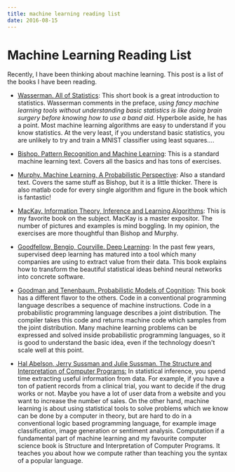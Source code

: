 ```yaml
---
title: machine learning reading list
date: 2016-08-15
---
```


# Machine Learning Reading List

Recently, I have been thinking about machine learning. This post is a list of the 
books I have been reading.  

- [Wasserman. All of Statistics](http://www.stat.cmu.edu/~larry/all-of-statistics/): 
This short book is a great introduction to statistics. Wasserman comments in the 
preface, *using fancy machine learning tools without understanding basic statistics 
is like doing brain surgery before knowing how to use a band aid.* Hyperbole aside, he 
has a point. Most machine learning algorithms are easy to understand if you know 
statistics. At the very least, if you understand basic statistics, you are unlikely to try and train 
a MNIST classifier using least squares\.\.\.\.

- [Bishop. Pattern Recognition and Machine 
Learning](http://www.springer.com/us/book/9780387310732):
This is a standard machine learning text. Covers all the basics and has tons of 
exercises.

- [Murphy. Machine Learning, A Probabilistic 
Perspective](https://www.cs.ubc.ca/~murphyk/MLbook/):
Also a standard text. Covers the same stuff as Bishop, but it is a little thicker. 
There is also matlab code for every single algorithm and figure in the book which is 
fantastic!

- [MacKay. Information Theory, Inference and Learning 
Algorithms](http://www.inference.phy.cam.ac.uk/mackay/itila/): This is my favorite 
book on the subject. MacKay is a master expositor. The number of pictures and examples 
is mind boggling. In my opinion, the exercises are more thoughtful than Bishop and 
Murphy.

- [Goodfellow, Bengio, Courville. Deep Learning](http://www.deeplearningbook.org/):
In the past few years, supervised deep learning has matured into a tool which many 
companies are using to extract value from their data. This book explains how to 
transform the beautiful statistical ideas behind neural networks into concrete 
software.

- [Goodman and Tenenbaum. Probabilistic Models of Cognition](https://probmods.org/): 
This book has a different flavor to the others. Code in a conventional programming 
language describes a sequence of machine instructions. Code in a probabilistic 
programming language describes a joint distribution. The compiler takes this code and 
returns machine code which samples from the joint distribution. Many machine learning 
problems can be expressed and solved inside probabilistic programming languages, so 
it is good to understand the basic idea, even if the technology doesn\'t scale well 
at this point.

- [Hal Abelson, Jerry Sussman and Julie Sussman. The Structure and Interpretation of 
Computer Programs:](https://mitpress.mit.edu/sicp/)
In statistical inference, you spend time extracting useful information
from data. For example, if you have a ton of patient records from a
clinical trial, you want to decide if the drug works or not. Maybe you
have a lot of user data from a website and you want to increase the
number of sales. On the other hand, machine learning is about using statistical tools
to solve problems which we know can be done by a computer in theory,
but are hard to do in a conventional logic based programming language,
for example image classification, image generation or sentiment
analysis. Computation if a fundamental part of machine learning and my favourite 
computer science book is Structure and Interpretation of Computer Programs. It teaches 
you about how we compute rather than teaching you the syntax of a popular language. 
